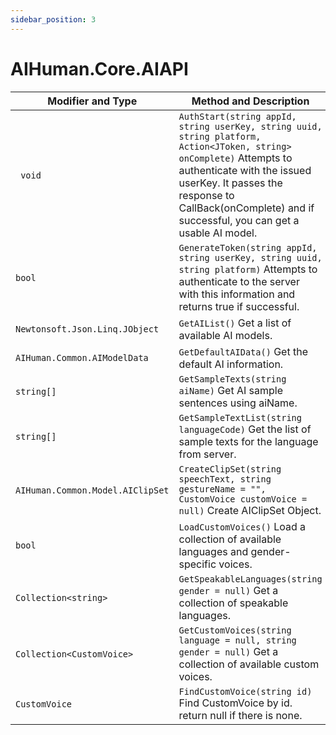 ```yaml
---
sidebar_position: 3
---
```


# AIHuman.Core.AIAPI

| Modifier and Type                | Method and Description                                       |
| -------------------------------- | ------------------------------------------------------------ |
| ` void`                          | `AuthStart(string appId, string userKey, string uuid, string platform, Action<JToken, string> onComplete)` Attempts to authenticate with the issued userKey. It passes the response to CallBack(onComplete) and if successful, you can get a usable AI model. |
| `bool`                           | `GenerateToken(string appId, string userKey, string uuid, string platform)` Attempts to authenticate to the server with this information and returns true if successful. |
| `Newtonsoft.Json.Linq.JObject`   | `GetAIList()` Get a list of available AI models.             |
| `AIHuman.Common.AIModelData`     | `GetDefaultAIData()` Get the default AI information.         |
| `string[]`                       | `GetSampleTexts(string aiName)` Get AI sample sentences using aiName. |
| `string[]`                       | `GetSampleTextList(string languageCode)` Get the list of sample texts for the language from server. |
| `AIHuman.Common.Model.AIClipSet` | `CreateClipSet(string speechText, string gestureName = "", CustomVoice customVoice = null)` Create AIClipSet Object. |
| `bool`                          | `LoadCustomVoices()` Load a collection of available languages and gender-specific voices.  |
| `Collection<string>`            | `GetSpeakableLanguages(string gender = null)` Get a collection of speakable languages. |
| `Collection<CustomVoice>`       | `GetCustomVoices(string language = null, string gender = null)` Get a collection of available custom voices. |
| `CustomVoice`                   | `FindCustomVoice(string id)` Find CustomVoice by id. return null if there is none. |
